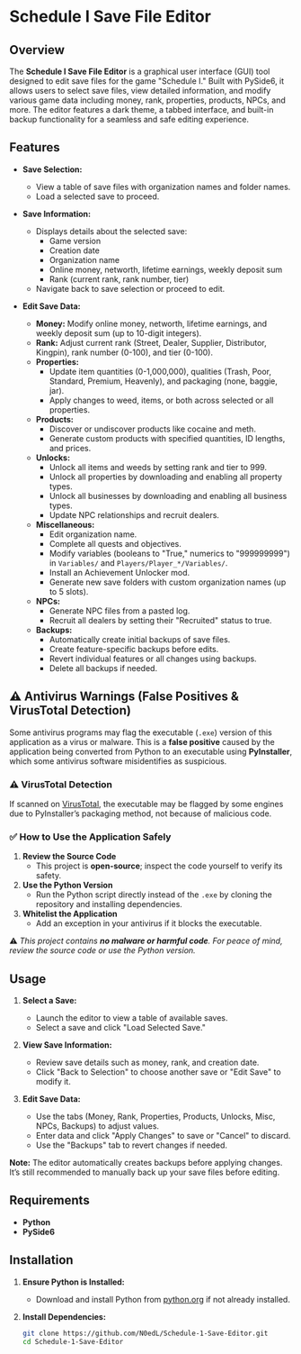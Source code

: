 # Schedule I Save File Editor

## Overview
The **Schedule I Save File Editor** is a graphical user interface (GUI) tool designed to edit save files for the game "Schedule I." Built with PySide6, it allows users to select save files, view detailed information, and modify various game data including money, rank, properties, products, NPCs, and more. The editor features a dark theme, a tabbed interface, and built-in backup functionality for a seamless and safe editing experience.

## Features
- **Save Selection:**
  - View a table of save files with organization names and folder names.
  - Load a selected save to proceed.

- **Save Information:**
  - Displays details about the selected save:
    - Game version
    - Creation date
    - Organization name
    - Online money, networth, lifetime earnings, weekly deposit sum
    - Rank (current rank, rank number, tier)
  - Navigate back to save selection or proceed to edit.

- **Edit Save Data:**
  - **Money:** Modify online money, networth, lifetime earnings, and weekly deposit sum (up to 10-digit integers).
  - **Rank:** Adjust current rank (Street, Dealer, Supplier, Distributor, Kingpin), rank number (0-100), and tier (0-100).
  - **Properties:** 
    - Update item quantities (0-1,000,000), qualities (Trash, Poor, Standard, Premium, Heavenly), and packaging (none, baggie, jar).
    - Apply changes to weed, items, or both across selected or all properties.
  - **Products:**
    - Discover or undiscover products like cocaine and meth.
    - Generate custom products with specified quantities, ID lengths, and prices.
  - **Unlocks:**
    - Unlock all items and weeds by setting rank and tier to 999.
    - Unlock all properties by downloading and enabling all property types.
    - Unlock all businesses by downloading and enabling all business types.
    - Update NPC relationships and recruit dealers.
  - **Miscellaneous:**
    - Edit organization name.
    - Complete all quests and objectives.
    - Modify variables (booleans to "True," numerics to "999999999") in `Variables/` and `Players/Player_*/Variables/`.
    - Install an Achievement Unlocker mod.
    - Generate new save folders with custom organization names (up to 5 slots).
  - **NPCs:**
    - Generate NPC files from a pasted log.
    - Recruit all dealers by setting their "Recruited" status to true.
  - **Backups:**
    - Automatically create initial backups of save files.
    - Create feature-specific backups before edits.
    - Revert individual features or all changes using backups.
    - Delete all backups if needed.

## ⚠️ Antivirus Warnings (False Positives & VirusTotal Detection)
Some antivirus programs may flag the executable (`.exe`) version of this application as a virus or malware. This is a **false positive** caused by the application being converted from Python to an executable using **PyInstaller**, which some antivirus software misidentifies as suspicious.

### ⚠️ VirusTotal Detection
If scanned on [VirusTotal](https://www.virustotal.com/), the executable may be flagged by some engines due to PyInstaller’s packaging method, not because of malicious code.

### ✅ How to Use the Application Safely
1. **Review the Source Code**
   - This project is **open-source**; inspect the code yourself to verify its safety.
2. **Use the Python Version**
   - Run the Python script directly instead of the `.exe` by cloning the repository and installing dependencies.
3. **Whitelist the Application**
   - Add an exception in your antivirus if it blocks the executable.

⚠️ *This project contains **no malware or harmful code**. For peace of mind, review the source code or use the Python version.*

## Usage
1. **Select a Save:**
   - Launch the editor to view a table of available saves.
   - Select a save and click "Load Selected Save."

2. **View Save Information:**
   - Review save details such as money, rank, and creation date.
   - Click "Back to Selection" to choose another save or "Edit Save" to modify it.

3. **Edit Save Data:**
   - Use the tabs (Money, Rank, Properties, Products, Unlocks, Misc, NPCs, Backups) to adjust values.
   - Enter data and click "Apply Changes" to save or "Cancel" to discard.
   - Use the "Backups" tab to revert changes if needed.

**Note:** The editor automatically creates backups before applying changes. It’s still recommended to manually back up your save files before editing.

## Requirements
- **Python**
- **PySide6**

## Installation
1. **Ensure Python is Installed:**
   - Download and install Python from [python.org](https://www.python.org/) if not already installed.

2. **Install Dependencies:**
   ```sh
   git clone https://github.com/N0edL/Schedule-1-Save-Editor.git
   cd Schedule-1-Save-Editor
